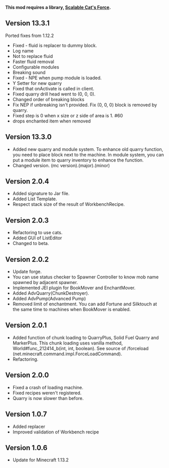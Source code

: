 **This mod requires a library, [Scalable Cat's Force](https://minecraft.curseforge.com/projects/scalable-cats-force).**

## Version 13.3.1
Ported fixes from 1.12.2
* Fixed - fluid is replacer to dummy block.
* Log name
* Not to replace fluid
* Faster fluid removal
* Configurable modules
* Breaking sound
* Fixed - NPE when pump module is loaded.
* Y Setter for new quarry
* Fixed that onActivate is called in client.
* Fixed quarry drill head went to (0, 0, 0).
* Changed order of breaking blocks
* Fix NEP if unbreaking isn't provided. Fix (0, 0, 0) block is removed by quarry.
* Fixed step is 0 when x size or z side of area is 1. #60
* drops enchanted item when removed

## Version 13.3.0
* Added new quarry and module system. To enhance old quarry function, you need to place block next to the machine.
In module system, you can put a module item to quarry inventory to enhance the function.
* Changed version. (mc version).(major).(minor)

## Version 2.0.4
* Added signature to Jar file.
* Added List Template.
* Respect stack size of the result of WorkbenchRecipe.

## Version 2.0.3
* Refactoring to use cats.
* Added GUI of ListEditor
* Changed to beta.

## Version 2.0.2
* Update forge.
* You can use status checker to Spawner Controller to know mob name spawned by adjacent spawner.
* Implemented JEI plugin for BookMover and EnchantMover.
* Added AdvQuarry(ChunkDestroyer).
* Added AdvPump(Advanced Pump)
* Removed limit of enchantment. You can add Fortune and Silktouch at the same time to machines when BookMover is enabled.

## Version 2.0.1
* Added function of chunk loading to QuarryPlus, Solid Fuel Quarry and MarkerPlus.
This chunk loading uses vanilla method, World#func_212414_b(int, int, boolean). See source of /forceload (net.minecraft.command.impl.ForceLoadCommand).
* Refactoring.

## Version 2.0.0
* Fixed a crash of loading machine.
* Fixed recipes weren't registered.
* Quarry is now slower than before.

## Version 1.0.7
* Added replacer
* Improved validation of Workbench recipe

## Version 1.0.6
* Update for Minecraft 1.13.2

